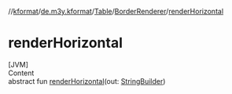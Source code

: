 //[kformat](../../../index.md)/[de.m3y.kformat](../../index.md)/[Table](../index.md)/[BorderRenderer](index.md)/[renderHorizontal](render-horizontal.md)



# renderHorizontal  
[JVM]  
Content  
abstract fun [renderHorizontal](render-horizontal.md)(out: [StringBuilder](https://docs.oracle.com/javase/8/docs/api/java/lang/StringBuilder.html))  



